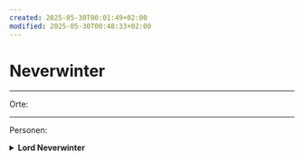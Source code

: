 ```yaml
---
created: 2025-05-30T00:01:49+02:00
modified: 2025-05-30T00:48:33+02:00
---
```


# Neverwinter

* * *

Orte:


* * *

Personen:

<details><summary><strong>Lord Neverwinter</strong></summary><p>wir haben in Session 5 einen versiegelten Brief für ihn von Anders erhalten.</p></details>

